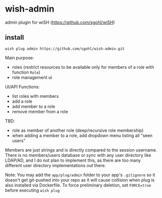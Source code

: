 # wish-admin

admin plugin for wiSH (https://github.com/sgohl/wiSH)

## install

```
wish plug admin https://github.com/sgohl/wish-admin.git
```

Main purpose:

- roles (restrict resources to be available only for members of a role with function `Role`)
- role management ui

UI/API Functions:

- list roles with members
- add a role
- add member to a role
- remove member from a role

TBD:

- role as member of another role (deep/recursive role membership)
- when adding a member to a role, add dropdown menu listing all "seen users" 

Members are just strings and is directly compared to the session username.
There is no members/users database or sync with any user directory like LDAP/AD, and I do not plan to implement this, as there are too many different user directory implementations out there.

Note: You may add the `app/plug/admin` folder to your app's `.gitignore` so it doesn't get git-pushed into your repo as it will cause collision when plug is also installed via Dockerfile.
To force preliminary deletion, set `FORCE=true` before executing `wish plug`
